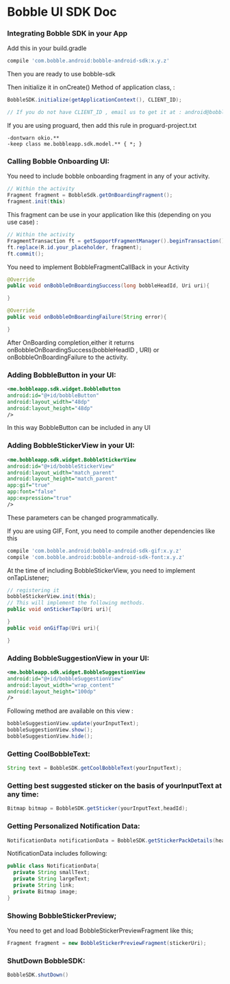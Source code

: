# Bobble UI SDK Doc

### Integrating Bobble SDK in your App

Add this in your build.gradle
```groovy
compile 'com.bobble.android:bobble-android-sdk:x.y.z'
```

Then you are ready to use bobble-sdk

Then initialize it in onCreate() Method of application class, :
```java
BobbleSDK.initialize(getApplicationContext(), CLIENT_ID);

// If you do not have CLIENT_ID , email us to get it at : android@bobbleapp.me
```

If you are using proguard, then add this rule in proguard-project.txt
```
-dontwarn okio.**
-keep class me.bobbleapp.sdk.model.** { *; }
```

### Calling Bobble Onboarding UI:

You need to include bobble onboarding fragment in any of your activity.
```java
// Within the activity
Fragment fragment = BobbleSdk.getOnBoardingFragment();
fragment.init(this)
```

This fragment can be use in your application like this (depending on you use case) :
```java
// Within the activity
FragmentTransaction ft = getSupportFragmentManager().beginTransaction();
ft.replace(R.id.your_placeholder, fragment);
ft.commit();
```

You need to implement BobbleFragmentCallBack in your Activity 
```java
@Override
public void onBobbleOnBoardingSuccess(long bobbleHeadId, Uri uri){

}

@Override
public void onBobbleOnBoardingFailure(String error){

}
```

After OnBoarding completion,either it returns onBobbleOnBoardingSuccess(bobbleHeadID , URI) or onBobbleOnBoardingFailure to the activity.

### Adding BobbleButton in your UI:
```xml
<me.bobbleapp.sdk.widget.BobbleButton
android:id="@+id/bobbleButton"
android:layout_width="48dp"
android:layout_height="48dp"
/>
```          
In this way BobbleButton can be included in any UI

### Adding BobbleStickerView in your UI:
```xml
<me.bobbleapp.sdk.widget.BobbleStickerView
android:id="@+id/bobbleStickerView"
android:layout_width="match_parent"
android:layout_height="match_parent"
app:gif="true"
app:font="false"
app:expression="true"
/>
```
These parameters can be changed programmatically.

If you are using GIF, Font, you need to compile another dependencies like this
```groovy
compile 'com.bobble.android:bobble-android-sdk-gif:x.y.z'
compile 'com.bobble.android:bobble-android-sdk-font:x.y.z'
```

At the time of including BobbleStickerView, you need to implement onTapListener;
```java
// registering it
bobbleStickerView.init(this);
// This will implement the following methods.
public void onStickerTap(Uri uri){

}
public void onGifTap(Uri uri){

}
```

### Adding BobbleSuggestionView in your UI:
```xml
<me.bobbleapp.sdk.widget.BobbleSuggestionView
android:id="@+id/bobbleSuggestionView"
android:layout_width="wrap_content"
android:layout_height="100dp"
/>
```

Following method are available on this view :
```java
bobbleSuggestionView.update(yourInputText);
bobbleSuggestionView.show();
bobbleSuggestionView.hide();
```

### Getting CoolBobbleText:
```java
String text = BobbleSDK.getCoolBobbleText(yourInputText);
```

### Getting best suggested sticker on the basis of yourInputText at any time:
```java
Bitmap bitmap = BobbleSDK.getSticker(yourInputText,headId);
```

### Getting Personalized Notification Data:
```java
NotificationData notificationData = BobbleSDK.getStickerPackDetails(headId);
```
NotificationData includes following:
```java
public class NotificationData{
  private String smallText;
  private String largeText;
  private String link;
  private Bitmap image;
}
```

### Showing BobbleStickerPreview;
You need to get and load BobbleStickerPreviewFragment like this;
```java
Fragment fragment = new BobbleStickerPreviewFragment(stickerUri);
```

### ShutDown BobbleSDK:
```java
BobbleSDK.shutDown()
```







